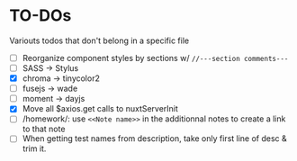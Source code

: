 # TO-DOs
Variouts todos that don't belong in a specific file

- [ ] Reorganize component styles by sections w/ `//---section comments---`
- [ ] SASS -> Stylus
- [x] chroma -> tinycolor2
- [ ] fusejs -> wade
- [ ] moment -> dayjs
- [x] Move all $axios.get calls to nuxtServerInit
- [ ] /homework/: use `<<Note name>>` in the additionnal notes to create a link to that note
- [ ] When getting test names from description, take only first line of desc & trim it.